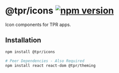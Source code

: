 # @tpr/icons [![npm version](https://flat.badgen.net/npm/v/@tpr/icons)](https://www.npmjs.com/package/@tpr/icons)

Icon components for TPR apps.

## Installation

```sh
npm install @tpr/icons

# Peer Dependencies - Also Required
npm install react react-dom @tpr/theming
```
